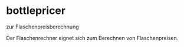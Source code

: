 # bottlepricer
zur Flaschenpreisberechnung

Der Flaschenrechner eignet sich zum Berechnen von Flaschenpreisen.
